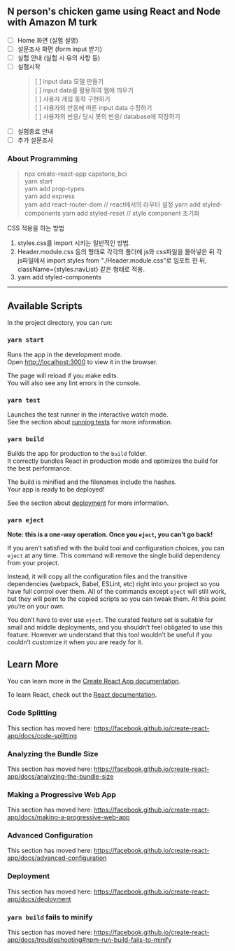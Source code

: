 ## N person's chicken game using React and Node with Amazon M turk

- [ ] Home 화면 (실험 설명)
- [ ] 설문조사 화면 (form input 받기)
- [ ] 실험 안내 (실험 시 유의 사항 등)
- [ ] 실험시작
  > [ ] input data 모델 만들기  
  > [ ] input data를 활용하여 웹에 띄우기  
  > [ ] 사용자 게임 동작 구현하기  
  > [ ] 사용자의 반응에 따른 input data 수정하기  
  > [ ] 사용자의 반응/ 당시 봇의 반응/ database에 저장하기
- [ ] 실험종료 안내
- [ ] 추가 설문조사

### About Programming

> npx create-react-app capstone_bci  
> yarn start  
> yarn add prop-types  
> yarn add express  
> yarn add react-router-dom // react에서의 라우터 설정
> yarn add styled-components
> yarn add styled-reset // style component 초기화

CSS 적용을 하는 방법

1. styles.css를 import 시키는 일반적인 방법.
2. Header.module.css 등의 형태로 각각의 폴더에 js와 css파일을 몰아넣은 뒤 각 js파일에서
   import styles from "./Header.module.css"로 임포트 한 뒤, className={styles.navList} 같은 형태로 적용.
3. yarn add styled-components

---

## Available Scripts

In the project directory, you can run:

### `yarn start`

Runs the app in the development mode.<br />
Open [http://localhost:3000](http://localhost:3000) to view it in the browser.

The page will reload if you make edits.<br />
You will also see any lint errors in the console.

### `yarn test`

Launches the test runner in the interactive watch mode.<br />
See the section about [running tests](https://facebook.github.io/create-react-app/docs/running-tests) for more information.

### `yarn build`

Builds the app for production to the `build` folder.<br />
It correctly bundles React in production mode and optimizes the build for the best performance.

The build is minified and the filenames include the hashes.<br />
Your app is ready to be deployed!

See the section about [deployment](https://facebook.github.io/create-react-app/docs/deployment) for more information.

### `yarn eject`

**Note: this is a one-way operation. Once you `eject`, you can’t go back!**

If you aren’t satisfied with the build tool and configuration choices, you can `eject` at any time. This command will remove the single build dependency from your project.

Instead, it will copy all the configuration files and the transitive dependencies (webpack, Babel, ESLint, etc) right into your project so you have full control over them. All of the commands except `eject` will still work, but they will point to the copied scripts so you can tweak them. At this point you’re on your own.

You don’t have to ever use `eject`. The curated feature set is suitable for small and middle deployments, and you shouldn’t feel obligated to use this feature. However we understand that this tool wouldn’t be useful if you couldn’t customize it when you are ready for it.

## Learn More

You can learn more in the [Create React App documentation](https://facebook.github.io/create-react-app/docs/getting-started).

To learn React, check out the [React documentation](https://reactjs.org/).

### Code Splitting

This section has moved here: https://facebook.github.io/create-react-app/docs/code-splitting

### Analyzing the Bundle Size

This section has moved here: https://facebook.github.io/create-react-app/docs/analyzing-the-bundle-size

### Making a Progressive Web App

This section has moved here: https://facebook.github.io/create-react-app/docs/making-a-progressive-web-app

### Advanced Configuration

This section has moved here: https://facebook.github.io/create-react-app/docs/advanced-configuration

### Deployment

This section has moved here: https://facebook.github.io/create-react-app/docs/deployment

### `yarn build` fails to minify

This section has moved here: https://facebook.github.io/create-react-app/docs/troubleshooting#npm-run-build-fails-to-minify
